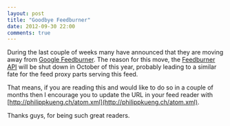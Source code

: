 ```yaml
---
layout: post
title: "Goodbye Feedburner"
date: 2012-09-30 22:00
comments: true
---
```

During the last couple of weeks many have announced that they are moving away from [Google Feedburner](http://feedburner.com).  The reason for this move, the [Feedburner API](https://developers.google.com/feedburner/) will be shut down in October of this year, probably leading to a similar fate for the feed proxy parts serving this feed.

That means, if you are reading this and would like to do so in a couple of months then I encourage you to update the URL in your feed reader with [http://philippkueng.ch/atom.xml](http://philippkueng.ch/atom.xml).

Thanks guys, for being such great readers.